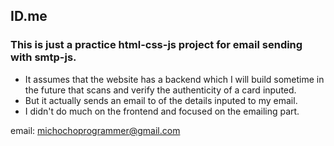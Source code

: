 ## ID.me

### This is just a practice html-css-js project for email sending with smtp-js.

* It assumes that the website has a backend which I will build sometime in the future that scans and verify the authenticity of a card inputed.
* But it actually sends an email to of the details inputed to my email.
* I didn't do much on the frontend and focused on the emailing part.

email: michochoprogrammer@gmail.com
